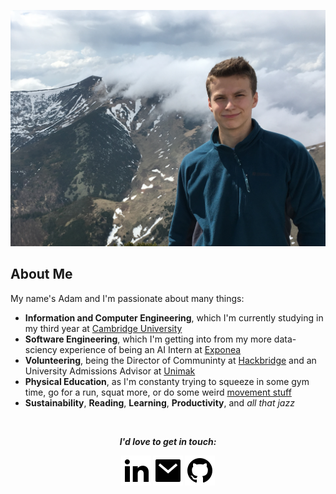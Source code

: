 ![Profile Picture](img/profile_pic.jpg)

## About Me

My name's Adam and I'm passionate about many things:
- **Information and Computer Engineering**, which I'm currently studying in my third year at [Cambridge University](https://www.cam.ac.uk/)
- **Software Engineering**, which I'm getting into from my more data-sciency experience of being an AI Intern at [Exponea](https://exponea.com/)
- **Volunteering**, being the Director of Communinty at [Hackbridge](https://hackbridge.io/) and an University Admissions Advisor at [Unimak](https://unimak.sk/)
- **Physical Education**, as I'm constanty trying to squeeze in some gym time, go for a run, squat more, or do some weird [movement stuff](https://youtu.be/W0Wr7HsylE0)
- **Sustainability**, **Reading**, **Learning**, **Productivity**, and _all that jazz_

<br>

<p align="center">
  <i><b>I'd love to get in touch:<b>
    <p align="center">
      <a href="https://www.linkedin.com/in/adam-sroka/" alt="Linkedin"><img src="https://raw.githubusercontent.com/adam-sroka/adam-sroka.github.io/master/img/linkedin-fill.svg"></a>
      <a href="mailto:as.csi@slmail.me" alt="Contact me"><img src="https://raw.githubusercontent.com/adam-sroka/adam-sroka.github.io/master/img/mail-fill.svg"></a>
    <a href="http://github.com/adam-sroka/" alt="My site"><img src="https://raw.githubusercontent.com/adam-sroka/adam-sroka.github.io/master/img/github-fill.svg"></a>
  </p>
